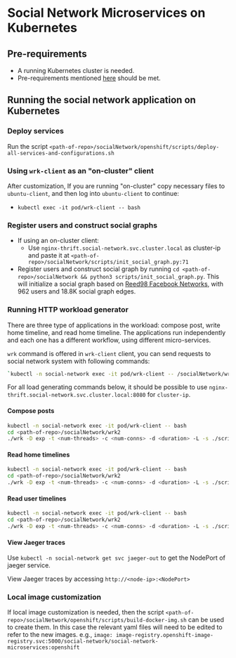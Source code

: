 # Social Network Microservices on Kubernetes

## Pre-requirements

- A running Kubernetes cluster is needed.
- Pre-requirements mentioned [here](https://github.com/delimitrou/DeathStarBench/blob/master/socialNetwork/README.md) should be met.

## Running the social network application on Kubernetes

### Deploy services

Run the script `<path-of-repo>/socialNetwork/openshift/scripts/deploy-all-services-and-configurations.sh`

### Using `wrk-client` as an "on-cluster" client

After customization, If you are running "on-cluster" copy necessary files to `ubuntu-client`, and then log into `ubuntu-client` to continue:
  - `kubectl exec -it pod/wrk-client -- bash`

### Register users and construct social graphs

- If using an on-cluster client:
  - Use `nginx-thrift.social-network.svc.cluster.local` as cluster-ip and paste it at `<path-of-repo>/socialNetwork/scripts/init_social_graph.py:71`
- Register users and construct social graph by running `cd <path-of-repo>/socialNetwork && python3 scripts/init_social_graph.py`.
  This will initialize a social graph based on [Reed98 Facebook Networks](http://networkrepository.com/socfb-Reed98.php), with 962 users and 18.8K social graph edges. 

### Running HTTP workload generator

There are three type of applications in the workload: compose post, write home timeline, and read home timeline.
The applications run independently and each one has a different workflow, using different micro-services.

`wrk` command is offered in `wrk-client` client, you can send requests to social network system with following commands:

```bash
`kubectl -n social-network exec -it pod/wrk-client -- /socialNetwork/wrk2/wrk <wrk Parameters>`
```

For all load generating commands below, it should be possible to use `nginx-thrift.social-network.svc.cluster.local:8080` for `cluster-ip`.

#### Compose posts

```bash
kubectl -n social-network exec -it pod/wrk-client -- bash
cd <path-of-repo>/socialNetwork/wrk2
./wrk -D exp -t <num-threads> -c <num-conns> -d <duration> -L -s ./scripts/social-network/compose-post.lua http://<cluster-ip>/wrk2-api/post/compose -R <reqs-per-sec>
```

#### Read home timelines

```bash
kubectl -n social-network exec -it pod/wrk-client -- bash
cd <path-of-repo>/socialNetwork/wrk2
./wrk -D exp -t <num-threads> -c <num-conns> -d <duration> -L -s ./scripts/social-network/read-home-timeline.lua http://<cluster-ip>/wrk2-api/home-timeline/read -R <reqs-per-sec>
```

#### Read user timelines

```bash
kubectl -n social-network exec -it pod/wrk-client -- bash
cd <path-of-repo>/socialNetwork/wrk2
./wrk -D exp -t <num-threads> -c <num-conns> -d <duration> -L -s ./scripts/social-network/read-user-timeline.lua http://<cluster-ip>/wrk2-api/user-timeline/read -R <reqs-per-sec>
```


#### View Jaeger traces

Use `kubectl -n social-network get svc jaeger-out` to get the NodePort of jaeger service.

 View Jaeger traces by accessing `http://<node-ip>:<NodePort>` 


### Local image customization

If local image customization is needed, then the script
`<path-of-repo>/socialNetwork/openshift/scripts/build-docker-img.sh`
can be used to create them. In this case the relevant yaml files will need to
be edited to refer to the new images.
e.g., `image: image-registry.openshift-image-registry.svc:5000/social-network/social-network-microservices:openshift`
